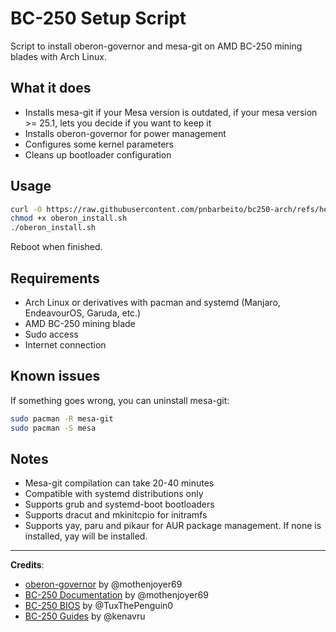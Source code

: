 # BC-250 Setup Script

Script to install oberon-governor and mesa-git on AMD BC-250 mining blades with Arch Linux.

## What it does

- Installs mesa-git if your Mesa version is outdated, if your mesa version >= 25.1, lets you decide if you want to keep it
- Installs oberon-governor for power management
- Configures some kernel parameters
- Cleans up bootloader configuration

## Usage

```bash
curl -O https://raw.githubusercontent.com/pnbarbeito/bc250-arch/refs/heads/main/oberon_install.sh
chmod +x oberon_install.sh
./oberon_install.sh
```

Reboot when finished.

## Requirements

- Arch Linux or derivatives with pacman and systemd (Manjaro, EndeavourOS, Garuda, etc.)
- AMD BC-250 mining blade
- Sudo access
- Internet connection

## Known issues

If something goes wrong, you can uninstall mesa-git:
```bash
sudo pacman -R mesa-git
sudo pacman -S mesa
```

## Notes

- Mesa-git compilation can take 20-40 minutes
- Compatible with systemd distributions only
- Supports grub and systemd-boot bootloaders
- Supports dracut and mkinitcpio for initramfs
- Supports yay, paru and pikaur for AUR package management. If none is installed, yay will be installed.

---

**Credits**: 
- [oberon-governor](https://gitlab.com/mothenjoyer69/oberon-governor) by @mothenjoyer69
- [BC-250 Documentation](https://github.com/mothenjoyer69/bc250-documentation) by @mothenjoyer69
- [BC-250 BIOS](https://gitlab.com/TuxThePenguin0/bc250-bios/) by @TuxThePenguin0
- [BC-250 Guides](https://github.com/kenavru/BC-250) by @kenavru
